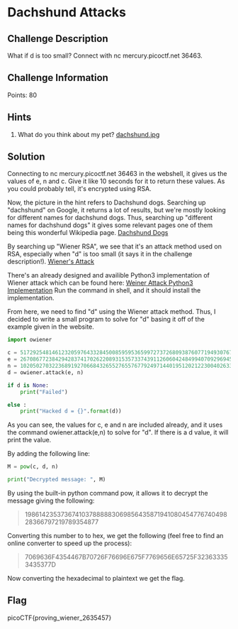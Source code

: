 # Dachshund Attacks

## Challenge Description

What if d is too small? Connect with nc mercury.picoctf.net 36463.

## Challenge Information

Points: 80

## Hints

1) What do you think about my pet? [dachshund.jpg](https://mercury.picoctf.net/static/6b0ca75093bbcaf96c39eb47c048aef2/dachshund.jpg)

## Solution

Connecting to nc mercury.picoctf.net 36463 in the webshell, it gives us the values of e, n and c. Give it like 10 seconds for it to return these values. As you could probably tell, it's encrypted using RSA.

Now, the picture in the hint refers to Dachshund dogs. Searching up "dachshund" on Google, it returns a lot of results, but we're mostly looking for different names for dachshund dogs. Thus, searching up "different names for dachshund dogs" it gives some relevant pages one of them being this wonderful Wikipedia page. [Dachshund Dogs](https://en.wikipedia.org/wiki/Dachshund#:~:text=Although%20%22dachshund%22%20is%20a%20German,wiener%20dog%20or%20sausage%20dog.)

By searching up "Wiener RSA", we see that it's an attack method used on RSA, especially when "d" is too small (it says it in the challenge description!). [Wiener's Attack](https://en.wikipedia.org/wiki/Wiener%27s_attack)

There's an already designed and availible Python3 implementation of Wiener attack which can be found here: [Weiner Attack Python3 Implementation](https://pypi.org/project/owiener/) Run the command in shell, and it should install the implementation.

From here, we need to find "d" using the Wiener attack method. Thus, I decided to write a small program to solve for "d" basing it off of the example given in the website.

````python
import owiener

c = 51729254814612320597643328450085959536599727372680938760771949307679773005615308695648114596258975136775968889388756216401496118257971113771919925769604554578645725822883285841825381936016630539284003180253228150727414300152034618534378132051795168049160397854013369582290350212981743918731826059625571659195
e = 26708677238429428374170262208931535733743911260604248499407092969454401069520229604707421630650361943655516583033522359546446670546154254638564481680864845797555129549483370241281955795119447253220108830835178572671949509316867647933241089013588496517578768012481040939437738400995777121296915356470885241301
n = 102050270322368919270668432655276557677924971440195120212230040263372875358539516722287129116966588442412373177849929844163493405962383401732877189240511737479294203917101072408029656805628085793609392233931279848866908950627490592662932946058562223278970874388262808195065269805169207346022676107536878090839
d = owiener.attack(e, n)

if d is None:
    print("Failed")

else :
    print("Hacked d = {}".format(d))
````

As you can see, the values for c, e and n are included already, and it uses the command owiener.attack(e,n) to solve for "d". If there is a d value, it will print the value.

By adding the following line:

````python
M = pow(c, d, n)

print("Decrypted message: ", M)
````

By using the built-in python command pow, it allows it to decrypt the message giving the following:

> 198614235373674103788888306985643587194108045477674049828366797219789354877

Converting this number to to hex, we get the following (feel free to find an online converter to speed up the process):

> 7069636F4354467B70726F76696E675F7769656E65725F323633353435377D

Now converting the hexadecimal to plaintext we get the flag.

## Flag

picoCTF{proving_wiener_2635457}
